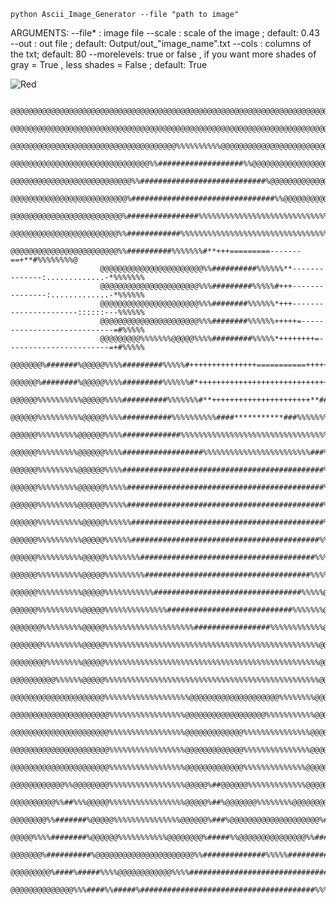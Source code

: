 	python Ascii_Image_Generator --file "path to image" 

ARGUMENTS:
    --file* :  image file
    --scale :  scale of the image ; default: 0.43
    --out : out file ; default: Output/out_"image_name".txt
    --cols : columns of the txt; default: 80
    --morelevels: true or false , if you want more shades of gray = True , less shades = False ; default: True
    
![Red](https://github.com/ITzJustMe13/ImageToAscii/assets/66335136/21b916c4-b871-46d5-99ca-1d2ffd509427)

 
						@@@@@@@@@@@@@@@@@@@@@@@@@@@@@@@@@@@@@@@@@@@@@@@@@@@@@@@@@@@@@@@@@@@@@@@@@@@@@@@@
						@@@@@@@@@@@@@@@@@@@@@@@@@@@@@@@@@@@@@@@@@@@@@@@@@@@@@@@@@@@@@@@@@@@@@@@@@@@@@@@@
						@@@@@@@@@@@@@@@@@@@@@@@@@@@@@@@@@@@@@%%%%%%%%%%@@@@@@@@@@@@@@@@@@@@@@@@@@@@@@@@@
						@@@@@@@@@@@@@@@@@@@@@@@@@@@@@@@%%###################%%@@@@@@@@@@@@@@@@@@@@@@@@@@
						@@@@@@@@@@@@@@@@@@@@@@@@@@@%%############################%@@@@@@@@@@@@@@@@@@@@@@
						@@@@@@@@@@@@@@@@@@@@@@@@@@%################################%%@@@@@@@@@@@@@@@@@@@
						@@@@@@@@@@@@@@@@@@@@@@@@@%################%%%%%%%%%%%%%%%%%%%%%%%%%%%%%%%%%%%@@@
						@@@@@@@@@@@@@@@@@@@@@@@@%%############%%%%%%%%%%%%%%%%%%%%%%%%%%%%%%%%%%%%%%%%%@
						@@@@@@@@@@@@@@@@@@@@@@@@%%##########%%%%%%%#**+++=========-------==+**#%%%%%%%%@
						@@@@@@@@@@@@@@@@@@@@@@@%%##########%%%%%%**--------------:.............-*%%%%%%%
						@@@@@@@@@@@@@@@@@@@@@@%%%#########%%%%%#+++---------------:.............-*%%%%%%
						@@@@@@@@@@@@@@@@@@@@@@%%%########%%%%%%*+++----------------------::::::---%%%%%%
						@@@@@@@@@@@@@@@@@@@@@@%%%########%%%%%%+++++=----------------------------=#%%%%%
						@@@@@@@@@%%%%%%%@@@@@%%%%#########%%%%%*++++++++=-----------------------=+#%%%%%
						@@@@@@@%#######%@@@@@%%%%#########%%%%%#+++++++++++++++===========+++++++*%%%%%%
						@@@@@@%########%@@@@@%%%%#########%%%%%%#*+++++++++++++++++++++++++++++**%%%%%%%
						@@@@@@%%%%%%%%%%@@@@@%%%%##########%%%%%%%#**++++++++++++++++++++++**##%%%%%%%%%
						@@@@@@%%%%%%%%%%@@@@@%%%%###########%%%%%%%%%%####***********###%%%%%%%%%%%%%%%@
						@@@@@@%%%%%%%%%@@@@@@%%%%#############%%%%%%%%%%%%%%%%%%%%%%%%%%%%%%%%%%@@@@@@@@
						@@@@@@%%%%%%%%%@@@@@@%%%%##################%%%%%%%%%%%%%%%%%%%%%%%%###%@@@@@@@@@
						@@@@@@%%%%%%%%%@@@@@@%%%%#############################################%@@@@@@@@@
						@@@@@@%%%%%%%%%@@@@@@%%%%%############################################%@@@@@@@@@
						@@@@@@%%%%%%%%%@@@@@@%%%%%############################################%@@@@@@@@@
						@@@@@@%%%%%%%%%%@@@@@%%%%%%###########################################%@@@@@@@@@
						@@@@@@%%%%%%%%%%@@@@@%%%%%%##########################################%%@@@@@@@@@
						@@@@@@%%%%%%%%%%@@@@@%%%%%%%%#######################################%%%@@@@@@@@@
						@@@@@@%%%%%%%%%%@@@@@%%%%%%%%%#####################################%%%%@@@@@@@@@
						@@@@@@%%%%%%%%%%@@@@@%%%%%%%%%%%#################################%%%%%@@@@@@@@@@
						@@@@@@%%%%%%%%%%@@@@@%%%%%%%%%%%%%%############################%%%%%%%@@@@@@@@@@
						@@@@@@@%%%%%%%%%@@@@@%%%%%%%%%%%%%%%%%%%%#################%%%%%%%%%%%%@@@@@@@@@@
						@@@@@@@%%%%%%%%%@@@@@%%%%%%%%%%%%%%%%%%%%%%%%%%%%%%%%%%%%%%%%%%%%%%%%@@@@@@@@@@@
						@@@@@@@@%%%%%%%%@@@@@%%%%%%%%%%%%%%%%%%%%%%%%%%%%%%%%%%%%%%%%%%%%%%%%@@@@@@@@@@@
						@@@@@@@@@@%%%%%%@@@@@%%%%%%%%%%%%%%%%%%%%%%%%%%%%%%%%%%%%%%%%%%%%%%%%@@@@@@@@@@@
						@@@@@@@@@@@@@@@@@@@@@%%%%%%%%%%%%%%%%%%%@@@@@@@@@@@@@@@@@@@@%%%%%%%%@@@@@@@@@@@@
						@@@@@@@@@@@@@@@@@@@@@@%%%%%%%%%%%%%%%%%@@@@@@@@@@@@@@@@@@%%%%%%%%%%%@@@@@@@@@@@@
						@@@@@@@@@@@@@@@@@@@@@@%%%%%%%%%%%%%%%%%@@@@@@@@@@@@@%%%%%%%%%%%%%%%@@@@@@@@@@@@@
						@@@@@@@@@@@@@@@@@@@@@@%%%%%%%%%%%%%%%%%@@@@@@@@@@@@@%%%%%%%%%%%%%%%@@@@@@@@@@@@@
						@@@@@@@@@@@@@@@@@@@@@@%%%%%%%%%%%%%%%%%@@@@@@@@@@@@@%%%%%%%%%%%%%%@@@@@@@@@@@@@@
						@@@@@@@@@@@@%%@@@@@@@@%%%%%%%%%%%%%%%%%@@@@@%##@@@@@@%%%%%%%%%%%%%@@@@@@@%%%%@@@
						@@@@@@@@@@%%##%%%@@@@@%%%%%%%%%%%%%%%%%@@@@@%##%@@@@@@@%%%%%%%%@@@@@@@@%%#%%%%%@
						@@@@@@@@%%#######%@@@@@%%%%%%%%%%%%%%%@@@@@@%###%@@@@@@@@@@@@@@@@@@@@%##########
						@@@@@%%%%########%@@@@@@%%%%%%%%%%%@@@@@@@@%#####%%@@@@@@@@@@@@@@@%%############
						@@@@@@@%##########%@@@@@@@@@@@@@@@@@@@@@@%%##############%%%%%##################
						@@@@@@@@@%####%#####%%%%@@@@@@@@@@@@%%%%#######################################%
						@@@@@@@@@@@@@@%%%####%%#####%#######################################%%%%##%@@@@@

